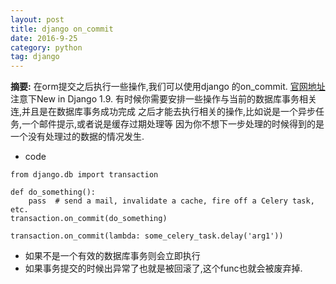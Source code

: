 ```yaml
---
layout: post
title: django on_commit
date: 2016-9-25
category: python
tag: django
---
```


**摘要:**
在orm提交之后执行一些操作,我们可以使用django 的on_commit.
[官网地址](https://docs.djangoproject.com/en/1.10/topics/db/transactions/#django.db.transaction.on_commit)
注意下New in Django 1.9.
有时候你需要安排一些操作与当前的数据库事务相关连,并且是在数据库事务成功完成
之后才能去执行相关的操作,比如说是一个异步任务,一个邮件提示,或者说是缓存过期处理等
因为你不想下一步处理的时候得到的是一个没有处理过的数据的情况发生.

- code
```
from django.db import transaction

def do_something():
    pass  # send a mail, invalidate a cache, fire off a Celery task, etc.
transaction.on_commit(do_something)

transaction.on_commit(lambda: some_celery_task.delay('arg1'))
```

- 如果不是一个有效的数据库事务则会立即执行
- 如果事务提交的时候出异常了也就是被回滚了,这个func也就会被废弃掉.

